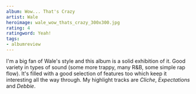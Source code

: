 ```yaml
---
album: Wow... That's Crazy
artist: Wale
heroimage: wale_wow_thats_crazy_300x300.jpg
rating: 4
ratingword: Yeah!
tags:
- albumreview
---
```

I'm a big fan of Wale's style and this album is a solid exhibition of it. Good
variety in types of sound (some more trappy, many R&B, some simple rap flow).
It's filled with a good selection of features too which keep it interesting all
the way through. My highlight tracks are _Cliche_, _Expectations_ and _Debbie_.
